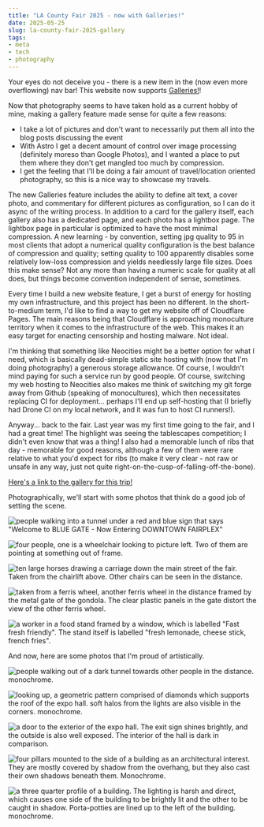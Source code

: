 ```yaml
---
title: "LA County Fair 2025 - now with Galleries!"
date: 2025-05-25
slug: la-county-fair-2025-gallery
tags:
- meta
- tech
- photography
---
```

Your eyes do not deceive you - there is a new item in the (now even more overflowing) nav bar! This website now supports [Galleries!](/gallery)!

Now that photography seems to have taken hold as a current hobby of mine, making a gallery feature made sense for quite a few reasons:
- I take a lot of pictures and don't want to necessarily put them all into the blog posts discussing the event
- With Astro I get a decent amount of control over image processing (definitely moreso than Google Photos), and I wanted a place to put them where they don't get mangled too much by compression.
- I get the feeling that I'll be doing a fair amount of travel/location oriented photography, so this is a nice way to showcase my travels.

The new Galleries feature includes the ability to define alt text, a cover photo, and commentary for different pictures as configuration, so I can do it async of the writing process. In addition to a card for the gallery itself, each gallery also has a dedicated page, and each photo has a lightbox page. The lightbox page in particular is optimized to have the most minimal compression. A new learning - by convention, setting jpg quality to 95 in most clients that adopt a numerical quality configuration is the best balance of compression and quality; setting quality to 100 apparently disables some relatively low-loss compression and yields needlessly large file sizes. Does this make sense? Not any more than having a numeric scale for quality at all does, but things become convention independent of sense, sometimes.

Every time I build a new website feature, I get a burst of energy for hosting my own infrastructure, and this project has been no different. In the short-to-medium term, I'd like to find a way to get my website off of Cloudflare Pages. The main reasons being that Cloudflare is approaching monoculture territory when it comes to the infrastructure of the web. This makes it an easy target for enacting censorship and hosting malware. Not ideal. 

I'm thinking that something like Neocities might be a better option for what I need, which is basically dead-simple static site hosting with (now that I'm doing photography) a generous storage allowance. Of course, I wouldn't mind paying for such a service run by good people. Of course, switching my web hosting to Neocities also makes me think of switching my git forge away from Github (speaking of monocultures), which then necessitates replacing CI for deployment... perhaps I'll end up self-hosting that (I briefly had Drone CI on my local network, and it was fun to host CI runners!).

Anyway... back to the fair. Last year was my first time going to the fair, and I had a great time! The highlight was seeing the tablescapes competition; I didn't even know that was a thing! I also had a memorable lunch of ribs that day - memorable for good reasons, although a few of them were rare relative to what you'd expect for ribs (to make it very clear - not raw or unsafe in any way, just not quite right-on-the-cusp-of-falling-off-the-bone).

[Here's a link to the gallery for this trip!](/gallery/county-fair-2025)

Photographically, we'll start with some photos that think do a good job of setting the scene.

![people walking into a tunnel under a red and blue sign that says "Welcome to BLUE GATE - Now Entering DOWNTOWN FAIRPLEX"](P5240002_processed_border.jpg)

![four people, one is a wheelchair looking to picture left. Two of them are pointing at something out of frame.](P5240014_processed_border.jpg)

![ten large horses drawing a carriage down the main street of the fair. Taken from the chairlift above. Other chairs can be seen in the distance.](P5240058_processed_border.jpg)

![taken from a ferris wheel, another ferris wheel in the distance framed by the metal gate of the gondola. The clear plastic panels in the gate distort the view of the other ferris wheel.](P5240076_processed_border.jpg)

![a worker in a food stand framed by a window, which is labelled "Fast fresh friendly". The stand itself is labelled "fresh lemonade, cheese stick, french fries".](P5240130_processed_border.jpg)

And now, here are some photos that I'm proud of artistically.

![people walking out of a dark tunnel towards other people in the distance. monochrome.](P5240003_processed_border.jpg)

![looking up, a geometric pattern comprised of diamonds which supports the roof of the expo hall. soft halos from the lights are also visible in the corners. monochrome.](P5240029_processed_border.jpg)

![a door to the exterior of the expo hall. The exit sign shines brightly, and the outside is also well exposed. The interior of the hall is dark in comparison.](P5240035_processed_border.jpg)

![four pillars mounted to the side of a building as an architectural interest. They are mostly covered by shadow from the overhang, but they also cast their own shadows beneath them. Monochrome.](P5240053_processed_border.jpg)

![a three quarter profile of a building. The lighting is harsh and direct, which causes one side of the building to be brightly lit and the other to be caught in shadow. Porta-potties are lined up to the left of the building. monochrome.](P5240129_processed_border.jpg)
